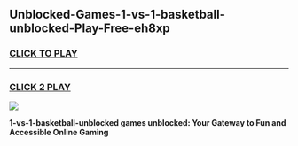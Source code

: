 
## Unblocked-Games-1-vs-1-basketball-unblocked-Play-Free-eh8xp
<h3>
<a href="https://premium76.site?title=1-vs-1-basketball-unblocked&ref=09A">CLICK TO PLAY</a></h3>
<hr>

<h3>
<a href="https://premium76.site?title=1-vs-1-basketball-unblocked&ref=09A">CLICK 2 PLAY</a>
  
</h3>

<a href="https://premium76.site?title=1-vs-1-basketball-unblocked&ref=09A"><img src="https://clearcache.store/games.png"></a>


**1-vs-1-basketball-unblocked games unblocked: Your Gateway to Fun and Accessible Online Gaming**

